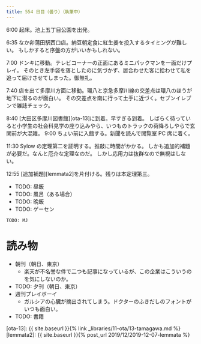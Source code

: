 ```yaml
---
title: 554 日目（曇り）（執筆中）
---
```


6:00 起床。池上五丁目公園を出発。

6:35 なか卯蒲田駅西口店。納豆朝定食に紅生姜を投入するタイミングが難しい。
もしかすると序盤の方がいいかもしれない。

7:00 ドンキに移動。テレビコーナーの正面にあるミニパックマンを一面だけプレイ。
そのとき左手袋を落としたのに気づかず、居合わせた客に拾わせて私を追って届けさせてしまった。御無礼。

7:40 店を出て多摩川方面に移動。環八と京急多摩川線の交差点は環八のほうが地下に潜るのが面白い。
その交差点を南に行って土手に近づく。セブンイレブンで雑誌チェック。

8:40 [大田区多摩川図書館][ota-13]に到着。早すぎる到着。
しばらく待っていると小学生の社会科見学の座り込みやら、いつものトラックの荷降ろしやらで玄関前が大混雑。
9:00 ちょい前に入館する。新聞を読んで閲覧室 PC 席に着く。

11:30 Sylow の定理第二を証明する。推敲に時間がかかる。
しかも追加的補題が必要だ。なんと厄介な定理なのだ。
しかし応用力は抜群なので無視はしない。

12:55 [追加補題][lemmata2]を片付ける。残りは本定理第三。

* TODO: 昼飯
* TODO: 風呂（ある場合）
* TODO: 晩飯
* TODO: ゲーセン

```text
TODO: MJ
```

# 読み物

* 朝刊（朝日、東京）
  * 楽天が不名誉な件で二つも記事になっているが、この企業はこういうのを気にしないのか。
* TODO: 夕刊（朝日、東京）
* 週刊プレイボーイ
  * ガルシアの心臓が摘出されてしまう。ドクターのふきだしのフォントがいつも面白い。
* TODO: 書籍

[ota-13]: {{ site.baseurl }}{% link _libraries/11-ota/13-tamagawa.md %}
[lemmata2]: {{ site.baseurl }}{% post_url 2019/12/2019-12-07-lemmata %}
